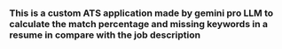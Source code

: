 ### This is a custom ATS application made by gemini pro LLM to calculate the match percentage and missing keywords in a resume in compare with the job description